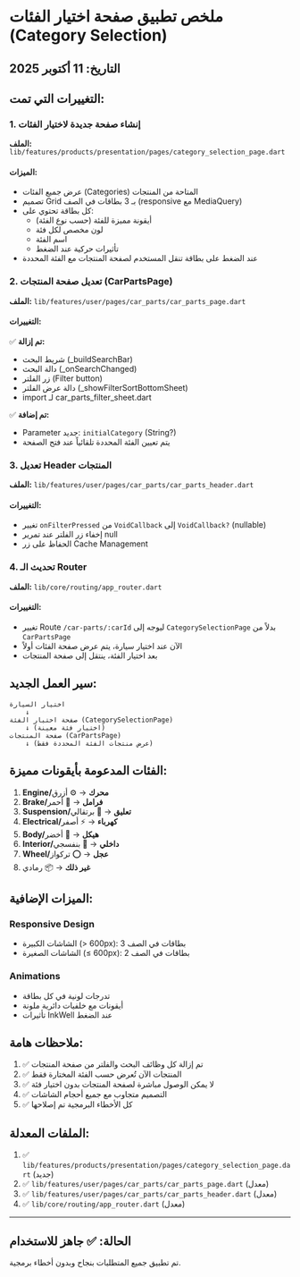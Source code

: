 # ملخص تطبيق صفحة اختيار الفئات (Category Selection)

## التاريخ: 11 أكتوبر 2025

## التغييرات التي تمت:

### 1. إنشاء صفحة جديدة لاختيار الفئات
**الملف:** `lib/features/products/presentation/pages/category_selection_page.dart`

#### الميزات:
- عرض جميع الفئات (Categories) المتاحة من المنتجات
- تصميم Grid بـ 3 بطاقات في الصف (responsive مع MediaQuery)
- كل بطاقة تحتوي على:
  - أيقونة مميزة للفئة (حسب نوع الفئة)
  - لون مخصص لكل فئة
  - اسم الفئة
  - تأثيرات حركية عند الضغط
- عند الضغط على بطاقة تنقل المستخدم لصفحة المنتجات مع الفئة المحددة

### 2. تعديل صفحة المنتجات (CarPartsPage)
**الملف:** `lib/features/user/pages/car_parts/car_parts_page.dart`

#### التغييرات:
✅ **تم إزالة:**
- شريط البحث (_buildSearchBar)
- دالة البحث (_onSearchChanged)
- زر الفلتر (Filter button)
- دالة عرض الفلتر (_showFilterSortBottomSheet)
- import لـ car_parts_filter_sheet.dart

✅ **تم إضافة:**
- Parameter جديد: `initialCategory` (String?)
- يتم تعيين الفئة المحددة تلقائياً عند فتح الصفحة

### 3. تعديل Header المنتجات
**الملف:** `lib/features/user/pages/car_parts/car_parts_header.dart`

#### التغييرات:
- تغيير `onFilterPressed` من `VoidCallback` إلى `VoidCallback?` (nullable)
- إخفاء زر الفلتر عند تمرير null
- الحفاظ على زر Cache Management

### 4. تحديث الـ Router
**الملف:** `lib/core/routing/app_router.dart`

#### التغييرات:
- تغيير Route `/car-parts/:carId` ليوجه إلى `CategorySelectionPage` بدلاً من `CarPartsPage`
- الآن عند اختيار سيارة، يتم عرض صفحة الفئات أولاً
- بعد اختيار الفئة، ينتقل إلى صفحة المنتجات

## سير العمل الجديد:

```
اختيار السيارة
    ↓
صفحة اختيار الفئة (CategorySelectionPage)
    ↓ (اختيار فئة معينة)
صفحة المنتجات (CarPartsPage)
    ↓ (عرض منتجات الفئة المحددة فقط)
```

## الفئات المدعومة بأيقونات مميزة:

1. **Engine/محرك** → ⚙️ أزرق
2. **Brake/فرامل** → 🛑 أحمر
3. **Suspension/تعليق** → 🚗 برتقالي
4. **Electrical/كهرباء** → ⚡ أصفر
5. **Body/هيكل** → 🔧 أخضر
6. **Interior/داخلي** → 💺 بنفسجي
7. **Wheel/عجل** → ⭕ تركواز
8. **غير ذلك** → 📦 رمادي

## الميزات الإضافية:

### Responsive Design
- الشاشات الكبيرة (> 600px): 3 بطاقات في الصف
- الشاشات الصغيرة (≤ 600px): 2 بطاقات في الصف

### Animations
- تدرجات لونية في كل بطاقة
- أيقونات مع خلفيات دائرية ملونة
- تأثيرات InkWell عند الضغط

## ملاحظات هامة:

1. ✅ تم إزالة كل وظائف البحث والفلتر من صفحة المنتجات
2. ✅ المنتجات الآن تُعرض حسب الفئة المختارة فقط
3. ✅ لا يمكن الوصول مباشرة لصفحة المنتجات بدون اختيار فئة
4. ✅ التصميم متجاوب مع جميع أحجام الشاشات
5. ✅ كل الأخطاء البرمجية تم إصلاحها

## الملفات المعدلة:

1. ✅ `lib/features/products/presentation/pages/category_selection_page.dart` (جديد)
2. ✅ `lib/features/user/pages/car_parts/car_parts_page.dart` (معدل)
3. ✅ `lib/features/user/pages/car_parts/car_parts_header.dart` (معدل)
4. ✅ `lib/core/routing/app_router.dart` (معدل)

---

## الحالة: ✅ جاهز للاستخدام

تم تطبيق جميع المتطلبات بنجاح وبدون أخطاء برمجية.
